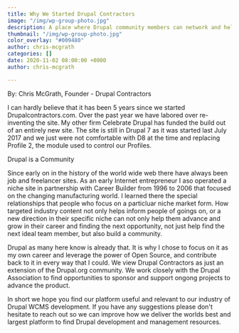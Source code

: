 ```yaml
---
title: Why We Started Drupal Contractors
image: "/img/wp-group-photo.jpg"
description: A place where Drupal community members can network and help one another.
thumbnail: "/img/wp-group-photo.jpg"
color_overlay: "#009480"
author: chris-mcgrath
categories: []
date: 2020-11-02 08:00:00 +0000
author: chris-mcgrath

---
```

By: Chris McGrath, Founder - Drupal Contractors

I can hardly believe that it has been 5 years since we started Drupalcontractors.com. Over the past year we have labored over re-inventing the site. My other firm Celebrate Drupal has funded the build out of an entirely new site. The site is still in Drupal 7 as it was started last July 2017 and we just were not comfortable with D8 at the time and replacing Profile 2, the module used to control our Profiles.

Drupal is a Community

Since early on in the history of the world wide web there have always been job and freelancer sites. As an early Internet entrepreneur I aso operated a niche site in partnership with Career Builder from 1996 to 2006 that focused on the changing manufacturing world. I learned there the special relationships that people who focus on a particluar niche market form. How targeted industry content not only helps inform people of goings on, or a new direction in their specific niche can not only help them advance and grow in their career and finding the next opportunity, not just help find the next ideal team member, but also build a community. 

Drupal as many here know is already that. It is why I chose to focus on it as my own career and leverage the power of Open Source, and contribute back to it in every way that I could. We view Drupal Contractors as just an extension of the Drupal.org community. We work closely with the Drupal Association to find opportunities to sponsor and support ongong projects to advance the product. 

In short we hope you find our platform useful and relevant to our industry of Drupal WCMS development. If you have any suggestions please don't hesitate to reach out so we can improve how we deliver the worlds best and largest platform to find Drupal development and management resources. 
